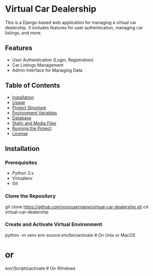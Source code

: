 # Virtual Car Dealership

This is a Django-based web application for managing a virtual car dealership. It includes features for user authentication, managing car listings, and more.

## Features

- User Authentication (Login, Registration)
- Car Listings Management
- Admin Interface for Managing Data

## Table of Contents

- [Installation](#installation)
- [Usage](#usage)
- [Project Structure](#project-structure)
- [Environment Variables](#environment-variables)
- [Database](#database)
- [Static and Media Files](#static-and-media-files)
- [Running the Project](#running-the-project)
- [License](#license)

## Installation

### Prerequisites

- Python 3.x
- Virtualenv
- Git

### Clone the Repository

git clone https://github.com/yourusername/virtual-car-dealership.git
cd virtual-car-dealership

### Create and Activate Virtual Environment
python -m venv env
source env/bin/activate  # On Unix or MacOS
# or
env\Scripts\activate  # On Windows
